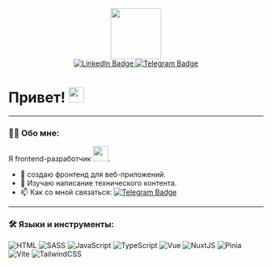 <div id="header" align="center">
  <img src="https://media.giphy.com/media/M9gbBd9nbDrOTu1Mqx/giphy.gif" width="100"/>
</div>

<div id="badges" align="center">
  <a href="https://www.linkedin.com/in/anastasia-pontriagina">
    <img src="https://img.shields.io/badge/LinkedIn-blue?style=for-the-badge&logo=linkedin&logoColor=white" alt="LinkedIn Badge"/>
  </a>
  <a href="https://t.me/tom_lunacharskiy">
    <img src="https://img.shields.io/badge/Telegram-blue?style=for-the-badge&logo=telegram&logoColor=white" alt="Telegram Badge"/>
  </a>
</div>


<h1>
  Привет!
  <img src="https://media.giphy.com/media/hvRJCLFzcasrR4ia7z/giphy.gif" width="30px"/>
</h1>

---

### :woman_technologist: Обо мне:
Я frontend-разработчик <img src="https://media.giphy.com/media/WUlplcMpOCEmTGBtBW/giphy.gif" width="30">.

- :telescope: создаю фронтенд для веб-приложений.
- :seedling: Изучаю написание технического контента.
- :mailbox: Как со мной связаться: [![Telegram Badge](https://img.shields.io/badge/-tom_lunacharskiy-blue?style=flat&logo=Telegram&logoColor=white)](https://t.me/tom_lunacharskiy)

---

### :hammer_and_wrench: Языки и инструменты:

![HTML](https://img.shields.io/badge/HTML-E34F26?style=for-the-badge&logo=html5&logoColor=white)
![SASS](https://img.shields.io/badge/SASS-CC6699?style=for-the-badge&logo=sass&logoColor=white)
![JavaScript](https://img.shields.io/badge/JavaScript-F7DF1E?style=for-the-badge&logo=javascript&logoColor=black)
![TypeScript](https://img.shields.io/badge/TypeScript-316192?style=for-the-badge&logo=typescript&logoColor=white)
![Vue](https://img.shields.io/badge/Vue-4FC08D?style=for-the-badge&logo=vue.js&logoColor=white)
![NuxtJS](https://img.shields.io/badge/NuxtJS-00DC82?style=for-the-badge&logo=nuxtdotjs&logoColor=white)
![Pinia](https://img.shields.io/badge/Pinia-2F4F4F?style=for-the-badge&logo=pinia&logoColor=yellow)
![Vite](https://img.shields.io/badge/Vite-646CFF?style=for-the-badge&logo=vite&logoColor=white)
![TailwindCSS](https://img.shields.io/badge/TailwindCSS-06B6D4?style=for-the-badge&logo=tailwindcss&logoColor=white)
